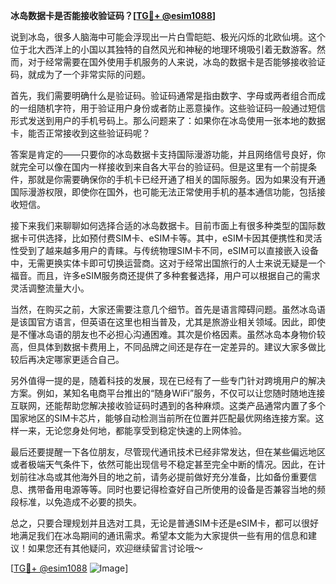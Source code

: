 **冰岛数据卡是否能接收验证码？[[TG💪+ @esim1088](https://t.me/s/esim1088)]**

说到冰岛，很多人脑海中可能会浮现出一片白雪皑皑、极光闪烁的北欧仙境。这个位于北大西洋上的小国以其独特的自然风光和神秘的地理环境吸引着无数游客。然而，对于经常需要在国外使用手机服务的人来说，冰岛的数据卡是否能够接收验证码，就成为了一个非常实际的问题。

首先，我们需要明确什么是验证码。验证码通常是指由数字、字母或两者组合而成的一组随机字符，用于验证用户身份或者防止恶意操作。这些验证码一般通过短信形式发送到用户的手机号码上。那么问题来了：如果你在冰岛使用一张本地的数据卡，能否正常接收到这些验证码呢？

答案是肯定的——只要你的冰岛数据卡支持国际漫游功能，并且网络信号良好，你就完全可以像在国内一样接收到来自各大平台的验证码。但是这里有一个前提条件，那就是你需要确保你的手机卡已经开通了相关的国际服务。因为如果没有开通国际漫游权限，即使你在国外，也可能无法正常使用手机的基本通信功能，包括接收短信。

接下来我们来聊聊如何选择合适的冰岛数据卡。目前市面上有很多种类型的国际数据卡可供选择，比如预付费SIM卡、eSIM卡等。其中，eSIM卡因其便携性和灵活性受到了越来越多用户的青睐。与传统物理SIM卡不同，eSIM可以直接嵌入设备中，无需更换实体卡即可切换运营商。这对于经常出国旅行的人士来说无疑是一个福音。而且，许多eSIM服务商还提供了多种套餐选择，用户可以根据自己的需求灵活调整流量大小。

当然，在购买之前，大家还需要注意几个细节。首先是语言障碍问题。虽然冰岛语是该国官方语言，但英语在这里也相当普及，尤其是旅游业相关领域。因此，即使是不懂冰岛语的朋友也不必担心沟通困难。其次是价格因素。虽然冰岛本身物价较高，但具体到数据卡费用上，不同品牌之间还是存在一定差异的。建议大家多做比较后再决定哪家更适合自己。

另外值得一提的是，随着科技的发展，现在已经有了一些专门针对跨境用户的解决方案。例如，某知名电商平台推出的“随身WiFi”服务，不仅可以让您随时随地连接互联网，还能帮助您解决接收验证码时遇到的各种麻烦。这类产品通常内置了多个国家地区的SIM卡芯片，能够自动检测当前所在位置并匹配最优网络连接方案。这样一来，无论您身处何地，都能享受到稳定快速的上网体验。

最后还要提醒一下各位朋友，尽管现代通讯技术已经非常发达，但在某些偏远地区或者极端天气条件下，依然可能出现信号不稳定甚至完全中断的情况。因此，在计划前往冰岛或其他海外目的地之前，请务必提前做好充分准备，比如备份重要信息、携带备用电源等等。同时也要记得检查好自己所使用的设备是否兼容当地的频段标准，以免造成不必要的损失。

总之，只要合理规划并且选对工具，无论是普通SIM卡还是eSIM卡，都可以很好地满足我们在冰岛期间的通讯需求。希望本文能为大家提供一些有用的信息和建议！如果您还有其他疑问，欢迎继续留言讨论哦～

[[TG💪+ @esim1088](https://t.me/s/esim1088) ![Image](https://i.postimg.cc/4NQfJmqS/Snipaste-2025-05-13-00-14-12.png)]